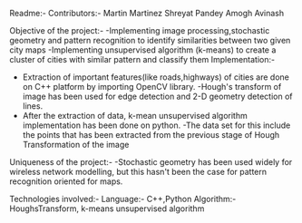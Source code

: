 Readme:-
Contributors:-
Martin Martinez
Shreyat Pandey
Amogh Avinash

Objective of the project:-
-Implementing image processing,stochastic geometry and pattern recognition to identify similarities between two given city maps
-Implementing unsupervised algorithm (k-means) to create a cluster of cities with similar pattern and classify them
Implementation:-
- Extraction of important features(like roads,highways) of cities are done on C++ platform by importing OpenCV library. 
 -Hough's transform of image has been used for edge detection and 2-D geometry detection of lines.
- After the extraction of data, k-mean unsupervised algorithm implementation has been done on python. 
-The data set for this include the points that has been extracted from the previous stage of Hough Transformation of the image

Uniqueness of the project:-
-Stochastic geometry has been used widely for wireless network modelling, but this hasn't been the case for pattern recognition oriented for maps.

Technologies involved:-
Language:- C++,Python
Algorithm:- HoughsTransform, k-means unsupervised algorithm 
